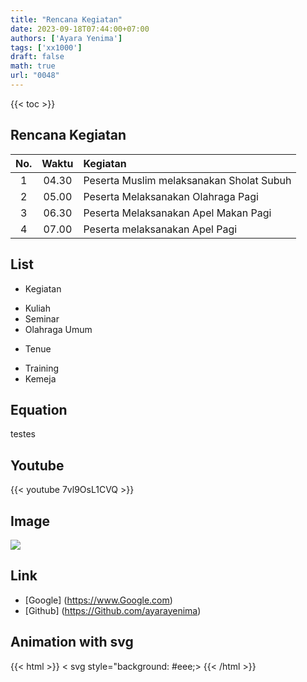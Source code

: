 ```yaml
---
title: "Rencana Kegiatan"
date: 2023-09-18T07:44:00+07:00
authors: ['Ayara Yenima']
tags: ['xx1000']
draft: false
math: true
url: "0048"
---
```

{{< toc >}}

## Rencana Kegiatan
No. | Waktu | Kegiatan
:-: | :-:| :-
1| 04.30 | Peserta Muslim melaksanakan Sholat Subuh
2| 05.00 | Peserta Melaksanakan Olahraga Pagi
3| 06.30 | Peserta Melaksanakan Apel Makan Pagi
4| 07.00 | Peserta melaksanakan Apel Pagi

## List
+ Kegiatan
 - Kuliah
 - Seminar
 - Olahraga Umum
+ Tenue
 - Training
 - Kemeja

## Equation
testes

## Youtube
{{< youtube 7vl9OsL1CVQ >}}

## Image
![](https://w0.peakpx.com/wallpaper/410/461/HD-wallpaper-uchiha-itachi-black-itachi-black-uchiha-black.jpg)

 
## Link
+ [Google] (https://www.Google.com)
+ [Github] (https://Github.com/ayarayenima)

## Animation with svg
{{< html >}}
< svg style="background: #eee;>
	<rect x="10" y="10" width="50" height="50" fill="blue">
		<animate attributeName="width" from="50" to="150" dur="2s" begin="0s" repeatCount="indefinite" />
	</rect>
</svg>
{{< /html >}}
